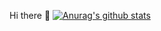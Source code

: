 Hi there 👋
[![Anurag's github stats](https://github-readme-stats.vercel.app/api?username=EddieZturbo)](https://github.com/anuraghazra/github-readme-stats)
